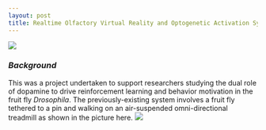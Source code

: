 ```yaml
---
layout: post
title: Realtime Olfactory Virtual Reality and Optogenetic Activation System
---
```

![](https://i.imgur.com/TOvikiU.png)

### *Background*
This was a project undertaken to support researchers studying the dual role of dopamine to drive reinforcement learning and behavior motivation in the fruit fly *Drosophila*. The previously-existing system involves a fruit fly tethered to a pin and walking on an air-suspended omni-directional treadmill as shown in the picture here.
![](https://imgur.com/eRQJuhL)

